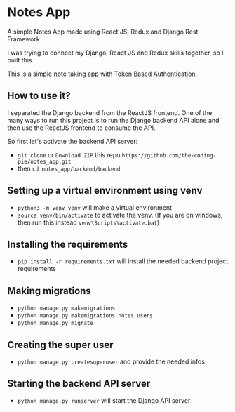 # Notes App
A simple Notes App made using React JS, Redux and Django Rest Framework.

I was trying to connect my Django, React JS and Redux skills together, so I built this.

This is a simple note taking app with Token Based Authentication.

## How to use it?

I separated the Django backend from the ReactJS frontend. One of the many ways to run this project is to run the Django backend API alone and then use the ReactJS frontend to consume the API.

So first let's activate the backend API server:

- `git clone` or `Download ZIP` this repo `https://github.com/the-coding-pie/notes_app.git`
- then `cd notes_app/backend/backend`

## Setting up a virtual environment using venv
- `python3 -m venv venv` will make a virtual environment
- `source venv/bin/activate` to activate the venv. (If you are on windows, then run this instead `venv\Scripts\activate.bat`)

## Installing the requirements
- `pip install -r requirements.txt` will install the needed backend project requirements

## Making migrations
- `python manage.py makemigrations`
- `python manage.py makemigrations notes users`
- `python manage.py migrate`

## Creating the super user
- `python manage.py createsuperuser` and provide the needed infos

## Starting the backend API server
- `python manage.py runserver` will start the Django API server

